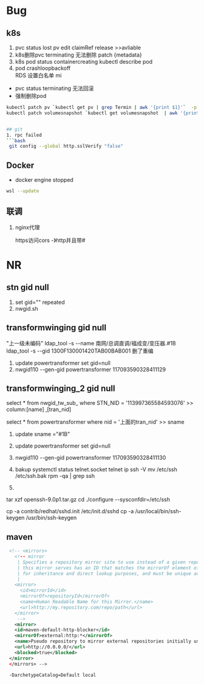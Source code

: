 # Bug
## k8s
1. pvc status lost  pv edit claimRef  release >>avliable
2. k8s删除pvc terminating 无法删除  patch {metadata}
3. k8s pod status containercreating
kubectl describe pod <pod-name>  
4. pod crashloopbackoff   
RDS  设置白名单 mi
- pvc status terminating 无法回滚
- 强制删除pod
```bash
kubectl patch pv `kubectl get pv | grep Termin | awk '{print $1}'`  -p '{"metadata":{"finalizers":null}}'
kubectl patch volumesnapshot `kubectl get volumesnapshot  | awk '{print $1}'`   --type='json'  -p='[{"op":"replace","path":"/metadata/finalizers","values":"null"}]'
```

```bash

## git
1. rpc failed
```bash
 git config --global http.sslVerify "false"
```

## Docker
- docker engine stopped

```bash
wsl --update
```


## 联调
1. nginx代理
   
   https访问cors  -》http并且带#



# NR
## stn gid null   
1.    set gid=""  repeated
2.   nwgid.sh
## transformwinging  gid   null
"上一级未编码"
ldap_tool -s --name 南网/总调直调/福成变/变压器.#1B
ldap_tool -s --gid 1300F130001420TAB00BAB001
删了重编
1. update  powertransformer set gid=null 
2. nwgid110 --gen-gid powertransformer 117093590328411129 

## transformwinging_2  gid   null

select * from nwgid_tw_sub_ where STN_NID = '113997365584593076'  >>  column:[name]  ,[tran_nid]

select * from powertransformer where nid = '上面的tran_nid'  >> sname

1. update sname ="#1B"
2.  update  powertransformer set gid=null 
3. nwgid110 --gen-gid powertransformer 117093590328411130


1. bakup
   systemctl status telnet.socket
   telnet   ip
ssh -V
mv /etc/ssh /etc/ssh.bak
rpm -qa | grep ssh
2. 
tar xzf openssh-9.0p1.tar.gz
cd
./configure --sysconfdir=/etc/ssh

cp -a contrib/redhat/sshd.init /etc/init.d/sshd
 cp -a /usr/local/bin/ssh-keygen /usr/bin/ssh-keygen

 ## maven
 ```xml
  <!-- <mirrors>
    <!-- mirror
     | Specifies a repository mirror site to use instead of a given repository. The repository that
     | this mirror serves has an ID that matches the mirrorOf element of this mirror. IDs are used
     | for inheritance and direct lookup purposes, and must be unique across the set of mirrors.
     |
    <mirror>
      <id>mirrorId</id>
      <mirrorOf>repositoryId</mirrorOf>
      <name>Human Readable Name for this Mirror.</name>
      <url>http://my.repository.com/repo/path</url>
    </mirror>
     -->
    <mirror>
    <id>maven-default-http-blocker</id>
    <mirrorOf>external:http:*</mirrorOf>
    <name>Pseudo repository to mirror external repositories initially using HTTP.</name>
    <url>http://0.0.0.0/</url>
    <blocked>true</blocked>
  </mirror>
  </mirrors> --> 

  -DarchetypeCatalog=Default local
  ```